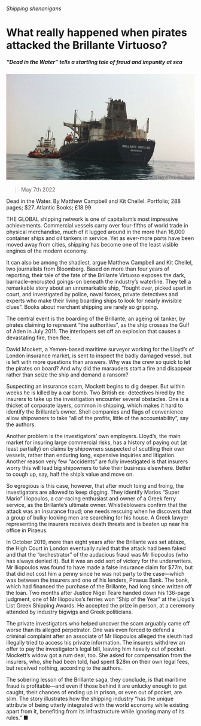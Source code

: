 ###### Shipping shenanigans

# What really happened when pirates attacked the Brillante Virtuoso? 

##### “Dead in the Water” tells a startling tale of fraud and impunity at sea 

![image](images/20220507_CUP001_0.jpg) 

> May 7th 2022 

Dead in the Water. By Matthew Campbell and Kit Chellel. Portfolio; 288 pages; $27. Atlantic Books; £18.99

THE GLOBAL shipping network is one of capitalism’s most impressive achievements. Commercial vessels carry over four-fifths of world trade in physical merchandise, much of it lugged around in the more than 16,000 container ships and oil tankers in service. Yet as ever-more ports have been moved away from cities, shipping has become one of the least visible engines of the modern economy.


It can also be among the shadiest, argue Matthew Campbell and Kit Chellel, two journalists from Bloomberg. Based on more than four years of reporting, their tale of the fate of the Brillante Virtuoso exposes the dark, barnacle-encrusted goings-on beneath the industry’s waterline. They tell a remarkable story about an unremarkable ship, “fought over, picked apart in court, and investigated by police, naval forces, private detectives and experts who make their living boarding ships to look for nearly invisible clues”. Books about merchant shipping are rarely so gripping.

The central event is the boarding of the Brillante, an ageing oil tanker, by pirates claiming to represent “the authorities”, as the ship crosses the Gulf of Aden in July 2011. The interlopers set off an explosion that causes a devastating fire, then flee.

David Mockett, a Yemen-based maritime surveyor working for the Lloyd’s of London insurance market, is sent to inspect the badly damaged vessel, but is left with more questions than answers. Why was the crew so quick to let the pirates on board? And why did the marauders start a fire and disappear rather than seize the ship and demand a ransom?

Suspecting an insurance scam, Mockett begins to dig deeper. But within weeks he is killed by a car bomb. Two British ex- detectives hired by the insurers to take up the investigation encounter several obstacles. One is a thicket of corporate layers, common in shipping, which makes it hard to identify the Brillante’s owner. Shell companies and flags of convenience allow shipowners to take “all of the profits, little of the accountability”, say the authors.

Another problem is the investigators’ own employers. Lloyd’s, the main market for insuring large commercial risks, has a history of paying out (at least partially) on claims by shipowners suspected of scuttling their own vessels, rather than enduring long, expensive inquiries and litigation. Another reason very few “accidents” are fully investigated is that insurers worry this will lead big shipowners to take their business elsewhere. Better to cough up, say, half the ship’s value and move on.

So egregious is this case, however, that after much toing and froing, the investigators are allowed to keep digging. They identify Marios “Super Mario” Iliopoulos, a car-racing enthusiast and owner of a Greek ferry service, as the Brillante’s ultimate owner. Whistleblowers confirm that the attack was an insurance fraud; one needs rescuing when he discovers that a group of bulky-looking men are searching for his house. A Greek lawyer representing the insurers receives death threats and is beaten up near his office in Piraeus.

In October 2019, more than eight years after the Brillante was set ablaze, the High Court in London eventually ruled that the attack had been faked and that the “orchestrator” of the audacious fraud was Mr Iliopoulos (who has always denied it). But it was an odd sort of victory for the underwriters. Mr Iliopoulos was found to have made a false insurance claim for $77m, but that did not cost him a penny since he was not party to the case—which was between the insurers and one of his lenders, Piraeus Bank. The bank, which had financed the purchase of the Brillante, had long since written off the loan. Two months after Justice Nigel Teare handed down his 136-page judgment, one of Mr Iliopoulos’s ferries won “Ship of the Year” at the Lloyd’s List Greek Shipping Awards. He accepted the prize in person, at a ceremony attended by industry bigwigs and Greek politicians.

The private investigators who helped uncover the scam arguably came off worse than its alleged perpetrator. One was even forced to defend a criminal complaint after an associate of Mr Iliopoulos alleged the sleuth had illegally tried to access his private information. The insurers withdrew an offer to pay the investigator’s legal bill, leaving him heavily out of pocket. Mockett’s widow got a rum deal, too. She asked for compensation from the insurers, who, she had been told, had spent $28m on their own legal fees, but received nothing, according to the authors.

The sobering lesson of the Brillante saga, they conclude, is that maritime fraud is profitable—and even if those behind it are unlucky enough to get caught, their chances of ending up in prison, or even out of pocket, are slim. The story illustrates how the shipping industry “has the unique attribute of being utterly integrated with the world economy while existing apart from it, benefiting from its infrastructure while ignoring many of its rules.” ■

